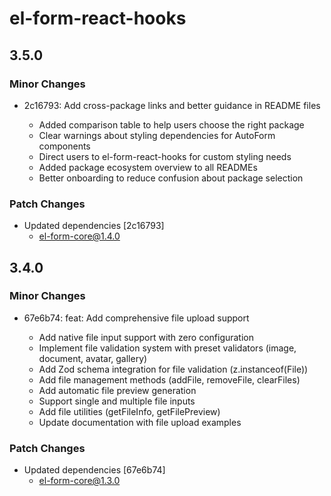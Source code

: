 # el-form-react-hooks

## 3.5.0

### Minor Changes

- 2c16793: Add cross-package links and better guidance in README files

  - Added comparison table to help users choose the right package
  - Clear warnings about styling dependencies for AutoForm components
  - Direct users to el-form-react-hooks for custom styling needs
  - Added package ecosystem overview to all READMEs
  - Better onboarding to reduce confusion about package selection

### Patch Changes

- Updated dependencies [2c16793]
  - el-form-core@1.4.0

## 3.4.0

### Minor Changes

- 67e6b74: feat: Add comprehensive file upload support

  - Add native file input support with zero configuration
  - Implement file validation system with preset validators (image, document, avatar, gallery)
  - Add Zod schema integration for file validation (z.instanceof(File))
  - Add file management methods (addFile, removeFile, clearFiles)
  - Add automatic file preview generation
  - Support single and multiple file inputs
  - Add file utilities (getFileInfo, getFilePreview)
  - Update documentation with file upload examples

### Patch Changes

- Updated dependencies [67e6b74]
  - el-form-core@1.3.0
